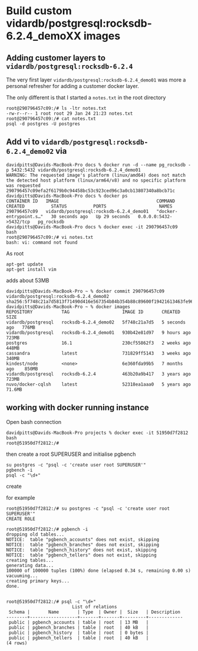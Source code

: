 # Build custom vidardb/postgresql:rocksdb-6.2.4_demoXX images 


## Adding customer layers to `vidardb/postgresql:rocksdb-6.2.4`

The very first layer `vidardb/postgresql:rocksdb-6.2.4_demo01` was more a personal refresher for adding a customer docker layer.

The only different is that I started a `notes.txt` in the root directory

```
root@290796457c09:/# ls -ltr notes.txt
-rw-r--r-- 1 root root 29 Jan 24 21:23 notes.txt
root@290796457c09:/# cat notes.txt
psql -d postgres -U postgres
```


## Add vi to `vidardb/postgresql:rocksdb-6.2.4_demo02` via 

```
davidpitts@Davids-MacBook-Pro docs % docker run -d --name pg_rocksdb -p 5432:5432 vidardb/postgresql:rocksdb-6.2.4_demo01
WARNING: The requested image's platform (linux/amd64) does not match the detected host platform (linux/arm64/v8) and no specific platform was requested
290796457c09efa2f6179b0c94458bc53c923ced96c3a0cb13807340a8bcb71c
davidpitts@Davids-MacBook-Pro docs % docker ps
CONTAINER ID   IMAGE                                     COMMAND                  CREATED          STATUS          PORTS                    NAMES
290796457c09   vidardb/postgresql:rocksdb-6.2.4_demo01   "docker-entrypoint.s…"   30 seconds ago   Up 29 seconds   0.0.0.0:5432->5432/tcp   pg_rocksdb
davidpitts@Davids-MacBook-Pro docs % docker exec -it 290796457c09  bash
root@290796457c09:/# vi notes.txt
bash: vi: command not found
```

As root
```
apt-get update
apt-get install vim
```

adds about 53MB
```
davidpitts@Davids-MacBook-Pro ~ % docker commit 290796457c09  vidardb/postgresql:rocksdb-6.2.4_demo02
sha256:5f748c21a7d5813f71490d416e567354b84b354b88c89600f19421613463fe96
davidpitts@Davids-MacBook-Pro ~ % docker images
REPOSITORY           TAG                    IMAGE ID       CREATED         SIZE
vidardb/postgresql   rocksdb-6.2.4_demo02   5f748c21a7d5   5 seconds ago   776MB
vidardb/postgresql   rocksdb-6.2.4_demo01   930b42e81d97   9 hours ago     723MB
postgres             16.1                   230cf55862f3   2 weeks ago     448MB
cassandra            latest                 731829ff5143   3 weeks ago     340MB
kindest/node         <none>                 6e360fda99b5   7 months ago    850MB
vidardb/postgresql   rocksdb-6.2.4          463b20a9b417   3 years ago     723MB
nuvo/docker-cqlsh    latest                 52318ea1aaa0   5 years ago     71.6MB

```


## working with docker running instance

Open bash connection
```
davidpitts@Davids-MacBook-Pro projects % docker exec -it 51950d7f2812 bash
root@51950d7f2812:/# 
```

then create a root SUPERUSER and initialise pgbench
```
su postgres -c "psql -c 'create user root SUPERUSER'"
pgbench -i
psql -c "\d+"
``````

create 


for example
```
root@51950d7f2812:/# su postgres -c "psql -c 'create user root SUPERUSER'"
CREATE ROLE
```

```
root@51950d7f2812:/# pgbench -i
dropping old tables...
NOTICE:  table "pgbench_accounts" does not exist, skipping
NOTICE:  table "pgbench_branches" does not exist, skipping
NOTICE:  table "pgbench_history" does not exist, skipping
NOTICE:  table "pgbench_tellers" does not exist, skipping
creating tables...
generating data...
100000 of 100000 tuples (100%) done (elapsed 0.34 s, remaining 0.00 s)
vacuuming...
creating primary keys...
done.
```

```

root@51950d7f2812:/# psql -c "\d+"
                         List of relations
 Schema |       Name       | Type  | Owner |  Size   | Description
--------+------------------+-------+-------+---------+-------------
 public | pgbench_accounts | table | root  | 13 MB   |
 public | pgbench_branches | table | root  | 40 kB   |
 public | pgbench_history  | table | root  | 0 bytes |
 public | pgbench_tellers  | table | root  | 40 kB   |
(4 rows)
```